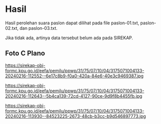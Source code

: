 # Hasil

Hasil perolehan suara paslon dapat dilihat pada file paslon-01.txt, paslon-02.txt, dan paslon-03.txt.

Jika tidak ada, artinya data tersebut belum ada pada SIREKAP.

## Foto C Plano

https://sirekap-obj-formc.kpu.go.id/eefa/pemilu/ppwp/31/75/07/10/04/3175071004133-20240216-112552--6e17c8b9-f0a0-420a-84e6-40e3c9469387.jpg

https://sirekap-obj-formc.kpu.go.id/eefa/pemilu/ppwp/31/75/07/10/04/3175071004133-20240216-112643--5b4ca139-72cd-4127-90ce-9d9f8b4455fb.jpg

https://sirekap-obj-formc.kpu.go.id/eefa/pemilu/ppwp/31/75/07/10/04/3175071004133-20240216-113930--84523225-2673-48cb-b3cc-b9d546897773.jpg
